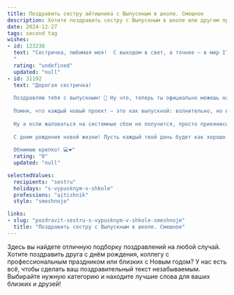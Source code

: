 ```yaml
---
title: Поздравить сестру айтишника с Выпускным в школе. Смешное
description: Хотите поздравить сестру с Выпускным в школе или другим праздником? Наш ИИ создаст незабываемое поздравление, а вы обязательно выделитесь среди других.  
date: 2024-12-27
tags: second tag
wishes:
- id: 123238
  text: "Сестричка, любимая моя!  С выходом в свет, а точнее – в мир IT-технологий!  Пусть твой код всегда будет чист, баги – минимальны, а зарплата – максимальна!  Поздравляю с окончанием школы и желаю, чтобы  жизнь была не скучнее, чем отладка сложного алгоритма (хотя, признаюсь, это сложно представить!).  Удачи тебе, мой гениальный программист!
  "
  rating: "undefined"
  updated: "null"
- id: 31192
  text: "Дорогая сестричка!
  
  Поздравляю тебя с выпускным! 🎉 Ну что, теперь ты официально можешь называть себя \"Айтишником\"! Да-да, этих фраз из учебника хватит, чтобы завоевать мир — хотя бы в мире компьютеров. Пусть код в твоей жизни всегда компилируется без ошибок, а сервера дружат с тобой, как наши с тобой старые добрые флешки!
  
  Помни, что каждый новый проект — это как выпускной: волнительно, но весело! Желаю тебе, чтобы в твоем коде всегда было много \"позитивного\" и \"инновационного\"!
  
  Ну а если жаловаться на системные сбои не получится, просто прикинись IT-гуру: \"Я и не знаю, почему не работает, это, очевидно, свежий баг!\" 😄
  
  С днем рождения новой жизни! Пусть каждый твой день будет как хорошо написанная программа: понятным, радостным и без багов!
  
  Обнимаю крепко! 💻❤️"
  rating: "0"
  updated: "null"

selectedValues:
  recipients: "sestru"
  holidays: "s-vypusknym-v-shkole"
  professions: "aitishnik"
  style: "smeshnoje"

links:
- slug: "pozdravit-sestru-s-vypusknym-v-shkole-smeshnoje"
  title: "Поздравить сестру с Выпускным в школе. Смешное"
---
```


Здесь вы найдете отличную подборку поздравлений на любой случай. 
Хотите поздравить друга с днём рождения, коллегу с профессиональным праздником или близких с Новым годом? У нас есть всё, чтобы сделать ваш поздравительный текст незабываемым. Выбирайте нужную категорию и находите лучшие слова для ваших близких и друзей!
